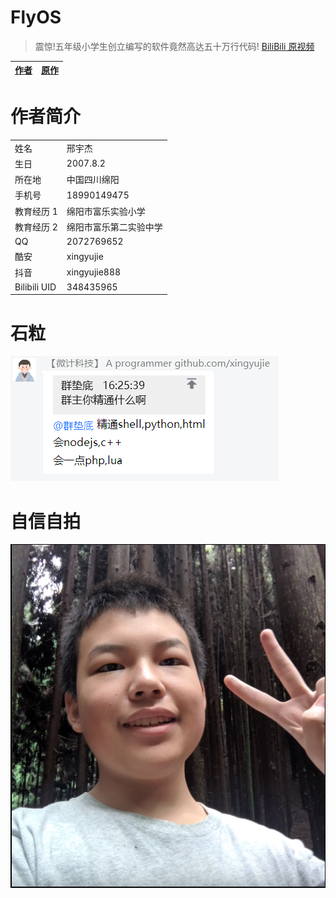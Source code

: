 # FlyOS

> 震惊!五年级小学生创立编写的软件竟然高达五十万行代码! [BiliBili 原视频](https://www.bilibili.com/video/BV1My4y1L7ft)

| [作者](https://github.com/xingyujie) | [原作](https://github.com/xingyujie/flyos) |
| ------------------------------------ | ------------------------------------------ |

# 作者简介

|              |                        |
| ------------ | ---------------------- |
| 姓名         | 邢宇杰                 |
| 生日         | 2007.8.2               |
| 所在地       | 中国四川绵阳           |
| 手机号       | 18990149475            |
| 教育经历 1   | 绵阳市富乐实验小学     |
| 教育经历 2   | 绵阳市富乐第二实验中学 |
| QQ           | 2072769652             |
| 酷安         | xingyujie              |
| 抖音         | xingyujie888           |
| Bilibili UID | 348435965              |

# 石粒

![](群主会的语言/12.png)

# 自信自拍

![](作者/自拍.png)
